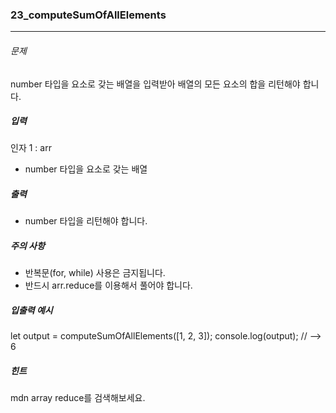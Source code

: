 ### 23_computeSumOfAllElements

***

###### 문제 

number 타입을 요소로 갖는 배열을 입력받아 배열의 모든 요소의 합을 리턴해야 합니다.

##### 입력

인자 1 : arr
- number 타입을 요소로 갖는 배열

##### 출력

- number 타입을 리턴해야 합니다.

##### 주의 사항

- 반복문(for, while) 사용은 금지됩니다.
- 반드시 arr.reduce를 이용해서 풀어야 합니다.

##### 입출력 예시

let output = computeSumOfAllElements([1, 2, 3]);
console.log(output); // --> 6

##### 힌트
mdn array reduce를 검색해보세요.